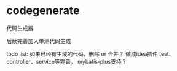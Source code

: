# codegenerate

代码生成器

后续完善加入单测代码生成

todo list:
如果已经有生成的代码，删除 or 合并？
做成idea插件
test、controller、service等完善。
mybatis-plus支持？

